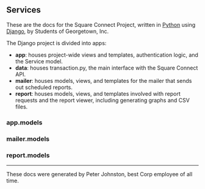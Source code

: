 [//]: # (This is the markdown file for the main page of the docs.)
## Services
These are the docs for the Square Connect Project, written in [Python](https://www.python.org/) using [Django](http://djangoproject.com/), by Students of Georgetown, Inc.

The Django project is divided into apps:
- __app__: houses project-wide views and templates, authentication logic, and the Service model.
- __data__: houses transaction.py, the main interface with the Square Connect API.
- __mailer__: houses models, views, and templates for the mailer that sends out scheduled reports.
- __report__: houses models, views, and templates involved with report requests and the report viewer, including generating graphs and CSV files.

### app.models
### mailer.models
### report.models

***

These docs were generated by Peter Johnston, best Corp employee of all time.
